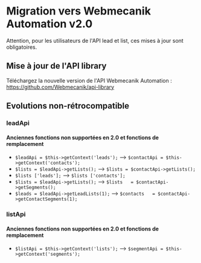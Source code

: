 # Migration vers Webmecanik Automation v2.0
Attention, pour les utilisateurs de l'API lead et list, ces mises à jour sont obligatoires. 

## Mise à jour de l'API library
Téléchargez la nouvelle version de l'API Webmecanik Automation : https://github.com/Webmecanik/api-library

## Evolutions non-rétrocompatible
### leadApi
#### Anciennes fonctions non supportées en 2.0 et fonctions de remplacement

* `$leadApi = $this->getContext('leads');` --> `$contactApi = $this->getContext('contacts');`
* `$lists = $leadApi->getLists();` --> `$lists = $contactApi->getLists();`
* `$lists ['leads'];` --> `$lists ['contacts'];`
* `$lists = $leadApi->getLists();` --> `$lists   = $contactApi->getSegments();`
* `$leads = $leadApi->getLeadLists(1);` --> `$contacts   = $contactApi->getContactSegments(1);`

### listApi
#### Anciennes fonctions non supportées en 2.0 et fonctions de remplacement

* `$listApi = $this->getContext('lists');` --> `$segmentApi = $this->getContext('segments');`
